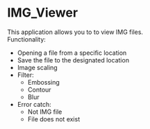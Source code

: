 # IMG_Viewer
This application allows you to to view IMG files.\
Functionality:
 - Opening a file from a specific location
 - Save the file to the designated location
 - Image scaling
 - Filter:
   - Embossing
   - Contour
   - Blur
 - Error catch:
   - Not IMG file
   - File does not exist
